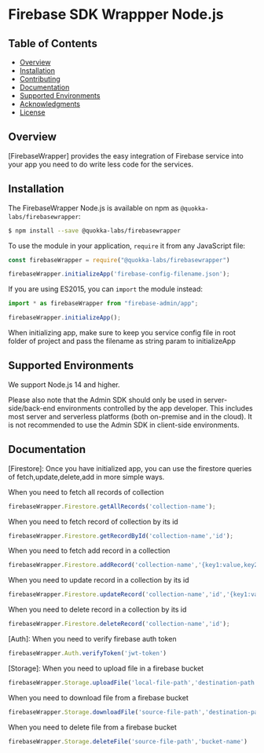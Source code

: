 # Firebase SDK Wrappper Node.js


## Table of Contents

 * [Overview](#overview)
 * [Installation](#installation)
 * [Contributing](#contributing)
 * [Documentation](#documentation)
 * [Supported Environments](#supported-environments)
 * [Acknowledgments](#acknowledgments)
 * [License](#license)


## Overview

[FirebaseWrapper] provides the easy integration of Firebase service into your app
you need to do write less code for the services.


## Installation

The FirebaseWrapper Node.js is available on npm as `@quokka-labs/firebasewrapper`:

```bash
$ npm install --save @quokka-labs/firebasewrapper
```

To use the module in your application, `require` it from any JavaScript file:

```js
const firebaseWrapper = require("@quokka-labs/firebasewrapper")

firebaseWrapper.initializeApp('firebase-config-filename.json');
```
If you are using ES2015, you can `import` the module instead:

```js
import * as firebaseWrapper from "firebase-admin/app";

firebaseWrapper.initializeApp();
```
When initializing app, make sure to keep you service config file in root folder of project
and pass the filename as string param to initializeApp

## Supported Environments

We support Node.js 14 and higher.

Please also note that the Admin SDK should only
be used in server-side/back-end environments controlled by the app developer.
This includes most server and serverless platforms (both on-premise and in
the cloud). It is not recommended to use the Admin SDK in client-side
environments.

## Documentation
[Firestore]:
Once you have initialized app, you can use the firestore queries of fetch,update,delete,add
in more simple ways.

When you need to fetch all records of collection
```js
firebaseWrapper.Firestore.getAllRecords('collection-name');
```
When you need to fetch record of collection by its id
```js
firebaseWrapper.Firestore.getRecordById('collection-name','id');
```
When you need to fetch add record in a collection
```js
firebaseWrapper.Firestore.addRecord('collection-name','{key1:value,key2:value}');
```
When you need to update record in a collection by its id
```js
firebaseWrapper.Firestore.updateRecord('collection-name','id','{key1:value,key2:value}');
```
When you need to delete record in a collection by its id
```js
firebaseWrapper.Firestore.deleteRecord('collection-name','id');
```
[Auth]:
When you need to verify firebase auth token
```js
firebaseWrapper.Auth.verifyToken('jwt-token')
```
[Storage]:
When you need to upload file in a firebase bucket
```js
firebaseWrapper.Storage.uploadFile('local-file-path','destination-path','bucket-name')
```
When you need to download file from a firebase bucket
```js
firebaseWrapper.Storage.downloadFile('source-file-path','destination-path','bucket-name')
```
When you need to delete file from a firebase bucket
```js
firebaseWrapper.Storage.deleteFile('source-file-path','bucket-name')
```